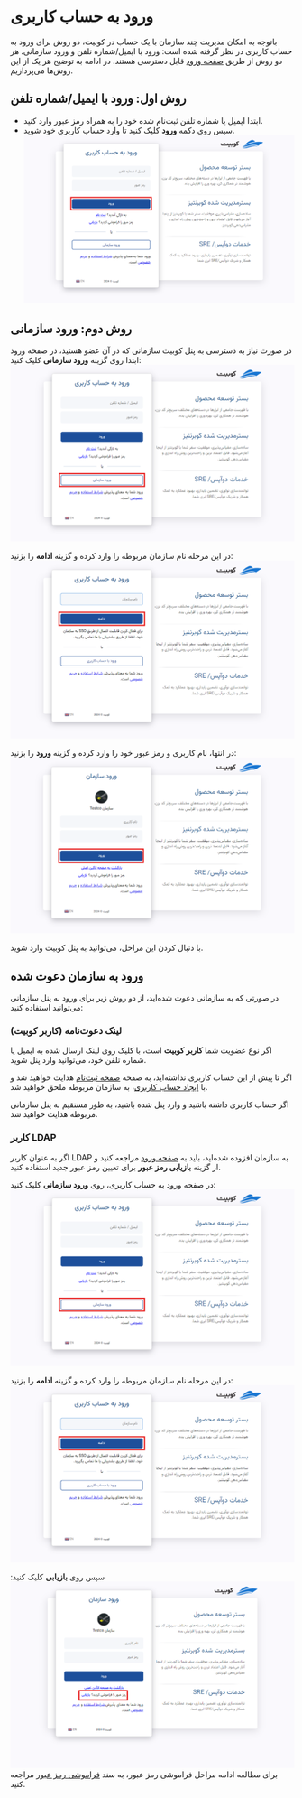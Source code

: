 # ورود به حساب کاربری

باتوجه به امکان مدیریت چند سازمان با یک حساب در کوبیت، دو روش برای ورود به حساب کاربری در نظر گرفته شده است: ورود با ایمیل/شماره تلفن و ورود سازمانی.
هر دو روش از طریق [صفحه ورود](https://panel.kubit.ir/fa/login/) قابل دسترسی هستند. در ادامه به توضیح هر یک از این روش‌ها می‌پردازیم.

## روش اول: ورود با ایمیل/شماره تلفن

- ابتدا ایمیل یا شماره تلفن ثبت‌نام شده خود را به همراه رمز عبور وارد کنید.
- سپس روی دکمه **ورود** کلیک کنید تا وارد حساب کاربری خود شوید.
  ![Login: login with email/phone](login-with-email.png)

## روش دوم: ورود سازمانی

در صورت نیاز به دسترسی به پنل کوبیت سازمانی که در آن عضو هستید، در صفحه ورود ابتدا روی گزینه **ورود سازمانی** کلیک کنید:
![Login: login with org](login-with-org.png)

در این مرحله نام سازمان مربوطه را وارد کرده و گزینه **ادامه** را بزنید:
![Login: login with org continue](login-with-org-continue.png)

در انتها، نام کاربری و رمز عبور خود را وارد کرده و گزینه **ورود** را بزنید:
![Login: enter username](enter-username-in-org.png)

با دنبال کردن این مراحل، می‌توانید به پنل کوبیت وارد شوید.

## ورود به سازمان دعوت شده

در صورتی که به سازمانی دعوت شده‌اید، از دو روش زیر برای ورود به پنل سازمانی می‌توانید استفاده کنید:

### لینک دعوت‌نامه (کاربر کوبیت)

اگر نوع عضویت شما **کاربر کوبیت** است، با کلیک روی لینک ارسال شده به ایمیل یا شماره تلفن خود، می‌توانید وارد پنل شوید.

اگر تا پیش از این حساب کاربری نداشته‌اید، به صفحه [صفحه ثبت‌نام](https://panel.kubit.ir/fa/register/) هدایت خواهید شد و با [ایجاد حساب کاربری](../register)، به سازمان مربوطه ملحق خواهید شد.

اگر حساب کاربری داشته باشید و وارد پنل شده باشید، به طور مستقیم به پنل سازمانی مربوطه هدایت خواهید شد.

### کاربر LDAP

اگر به عنوان کاربر LDAP به سازمان افزوده شده‌اید، باید به [صفحه ورود](https://panel.kubit.ir/fa/login/) مراجعه کنید و از گزینه **بازیابی رمز عبور** برای تعیین رمز عبور جدید استفاده کنید.

در صفحه ورود به حساب کاربری، روی **ورود سازمانی** کلیک کنید:
![Login: login with org](login-with-org.png)

در این مرحله نام سازمان مربوطه را وارد کرده و گزینه **ادامه** را بزنید:
![Login: login with org continue](login-with-org-continue.png)

سپس روی **بازیابی** کلیک کنید:
![Login: forgot ldap password](forgot-ldap-password.png)
برای مطالعه ادامه مراحل فراموشی رمز عبور، به سند [فراموشی رمز عبور](../forgot-password) مراجعه کنید.
